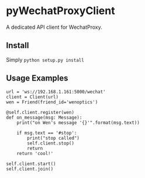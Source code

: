# pyWechatProxyClient

A dedicated API client for WechatProxy.

## Install

Simply `python setup.py install`

## Usage Examples

```
url = 'ws://192.168.1.161:5000/wechat'
client = Client(url)
wen = Friend(friend_id='wenoptics')

@self.client.register(wen)
def on_message(msg: Message):
    print("on Wen's message '{}'".format(msg.text))

    if msg.text == '#stop':
        print("stop called")
        self.client.stop()
        return
    return 'cool!'

self.client.start()
self.client.join()
```
